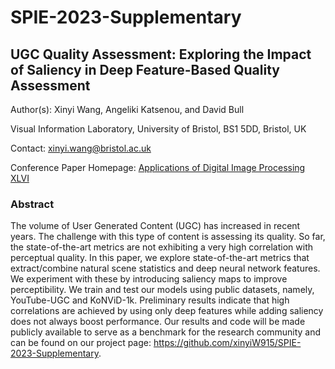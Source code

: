 # SPIE-2023-Supplementary

## UGC Quality Assessment: Exploring the Impact of Saliency in Deep Feature-Based Quality Assessment

Author(s): 
Xinyi Wang, Angeliki Katsenou, and David Bull

Visual Information Laboratory, University of Bristol, BS1 5DD, Bristol, UK

Contact: xinyi.wang@bristol.ac.uk

Conference Paper Homepage: [Applications of Digital Image Processing XLVI](https://spie.org/OP332)

### Abstract 


The volume of User Generated Content (UGC) has increased in recent years. The challenge with this type of content is assessing its quality. So far, the state-of-the-art metrics are not exhibiting a very high correlation with perceptual quality. In this paper, we explore state-of-the-art metrics that extract/combine natural scene statistics and deep neural network features. We experiment with these by introducing saliency maps to improve perceptibility. We train and test our models using public datasets, namely, YouTube-UGC and KoNViD-1k. Preliminary results indicate that high correlations are achieved by using only deep features while adding saliency does not always boost performance. Our results and code will be made publicly available to serve as a benchmark for the research community and can be found on our project page: https://github.com/xinyiW915/SPIE-2023-Supplementary.
